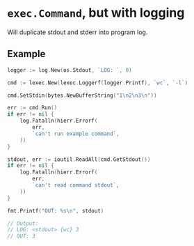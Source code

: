 # `exec.Command`, but with logging

Will duplicate stdout and stderr into program log.

## Example

```go
logger := log.New(os.Stdout, `LOG: `, 0)

cmd := lexec.New(lexec.Loggerf(logger.Printf), `wc`, `-l`)

cmd.SetStdin(bytes.NewBufferString("1\n2\n3\n"))

err := cmd.Run()
if err != nil {
    log.Fatalln(hierr.Errorf(
        err,
        `can't run example command`,
    ))
}

stdout, err := ioutil.ReadAll(cmd.GetStdout())
if err != nil {
    log.Fatalln(hierr.Errorf(
        err,
        `can't read command stdout`,
    ))
}

fmt.Printf("OUT: %s\n", stdout)

// Output:
// LOG: <stdout> {wc} 3
// OUT: 3
```
